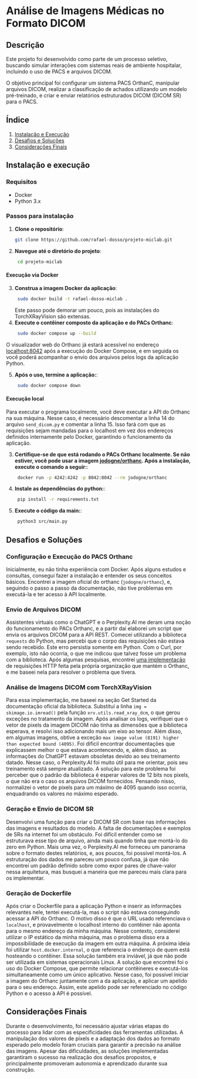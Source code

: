 # Análise de Imagens Médicas no Formato DICOM

## Descrição

Este projeto foi desenvolvido como parte de um processo seletivo, buscando simular interações com sistemas reais de ambiente hospitalar, incluindo o uso de PACS e arquivos DICOM.

O objetivo principal foi configurar um sistema PACS OrthanC, manipular arquivos DICOM, realizar a classificação de achados utilizando um modelo pré-treinado, e criar e enviar relatórios estruturados DICOM (DICOM SR) para o PACS.

## Índice

1. [Instalação e Execução](#instalação-e-execução)
2. [Desafios e Soluções](#desafios-e-soluções)
3. [Considerações Finais](#considerações-finais)

## Instalação e execução

### Requisitos

- Docker
- Python 3.x

### Passos para instalação

1. **Clone o repositório**:

   ```bash
   git clone https://github.com/rafael-dosso/projeto-miclab.git
   ```
2. **Navegue até o diretório do projeto**:

   ```bash
    cd projeto-miclab
   ```

#### Execução via Docker

3. **Construa a imagem Docker da aplicação**:
   ```bash
    sudo docker build -t rafael-dosso-miclab .
   ```
   Este passo pode demorar um pouco, pois as instalações do TorchXRayVision são extensas.
4. **Execute o contêiner composto da aplicação e do PACs Orthanc**:
   ```bash
    sudo docker compose up --build
   ```

O visualizador web do Orthanc já estará acessível no endereço [localhost:8042](http://localhost:8042) após a execução do Docker Compose, e em seguida os você poderá acompanhar o envio dos arquivos pelos logs da aplicação Python.

5. **Após o uso, termine a aplicação:**:
   ```bash
    sudo docker compose down
   ```

#### Execução local

Para executar o programa localmente, você deve executar a API do Orthanc na sua máquina. Nesse caso, é necessário descomentar a linha 14 do arquivo `send_dicom.py` e comentar a linha 15. Isso fará com que as requisições sejam mandadas para o localhost em vez dos endereços definidos internamente pelo Docker, garantindo o funcionamento da aplicação.

3. **Certifique-se de que está rodando o PACs Orthanc localmente. Se não estiver, você pode usar a imagem [jodogne/orthanc](https://orthanc.uclouvain.be/book/users/docker.html). Após a instalação, execute o comando a seguir:**:
   ```bash
    docker run -p 4242:4242 -p 8042:8042 --rm jodogne/orthanc
   ```
4. **Instale as dependências do python:**:
   ```bash
    pip install -r requirements.txt
   ```
5. **Execute o código da main:**:
   ```bash
    python3 src/main.py
   ```

## Desafios e Soluções

### Configuração e Execução do PACS Orthanc

Inicialmente, eu não tinha experiência com Docker. Após alguns estudos e consultas, consegui fazer a instalação e entender os seus conceitos básicos. Encontrei a imagem oficial do orthanc (`jodogne/orthanc`), e, seguindo o passo a passo da documentação, não tive problemas em executá-la e ter acesso à API localmente.

### Envio de Arquivos DICOM

Assistentes virtuais como o ChatGPT e o Perplexity.AI me deram uma noção do funcionamento do PACs Orthanc, e a partir daí elaborei um script que envia os arquivos DICOM para a API REST. Comecei utilizando a biblioteca `requests` do Python, mas percebi que o corpo das requisições não estava sendo recebido. Este erro persistia somente em Python. Com o Curl, por exemplo, isto não ocorria, o que me indicou que talvez fosse um problema com a biblioteca. Após algumas pesquisas, encontrei [uma implementação](https://orthanc.uclouvain.be/hg/orthanc/file/Orthanc-1.12.4/OrthancServer/Resources/Samples/ImportDicomFiles/ImportDicomFiles.py) de requisições HTTP feita pela própria organização que mantém o Orthanc, e me baseei nela para resolver o problema que tivera.

### Análise de Imagens DICOM com TorchXRayVision

Para essa implementação, me baseei na seção Get Started da documentação oficial da biblioteca. Substituí a linha `img = skimage.io.imread()` pela função `xrv.utils.read_xray_dcm`, o que gerou exceções no tratamento da imagem. Após analisar os logs, verifiquei que o vetor de pixels da imagem DICOM não tinha as dimensões que a biblioteca esperava, e resolvi isso adicionando mais um eixo ao tensor.
Além disso, em algumas imagens, obtive a exceção `max image value (8191) higher than expected bound (4095)`. Foi difícil encontrar documentações que explicassem melhor o que estava acontencendo, e, além disso, as informações do ChatGPT estavam obsoletas devido ao seu treinamento datado. Nesse caso, o Perplexity.AI foi muito útil para me orientar, pois seu treinamento está sempre atualizado. A solução para este problema foi perceber que o padrão da biblioteca é esperar valores de 12 bits nos pixels, o que não era o caso os arquivos DICOM fornecidos. Pensando nisso, normalizei o vetor de pixels para um máximo de 4095 quando isso ocorria, enquadrando os valores no máximo esperado.

### Geração e Envio de DICOM SR

Desenvolvi uma função para criar o DICOM SR com base nas informações das imagens e resultados do modelo. A falta de documentações e exemplos de SRs na internet foi um obstáculo. Foi difícil entender como se estruturava esse tipo de arquivo, ainda mais quando tinha que montá-lo do zero em Python. Mais uma vez, o Perplexity.AI me forneceu um panorama sobre o formato destes relatórios, e, aos poucos, foi possível montá-los. A estruturação dos dados me pareceu um pouco confusa, já que não encontrei um padrão definido sobre como expor pares de chave-valor nessa arquitetura, mas busquei a maneira que me pareceu mais clara para os implementar.

### Geração de Dockerfile

Após criar o Dockerfile para a aplicação Python e inserir as informações relevantes nele, tentei executá-la, mas o script não estava conseguindo acessar a API do Orthanc. O motivo disso é que o URL usado referenciava o `localhost`, e provavelmente o localhost interno do contêiner não aponta para o mesmo endereço da minha máquina. Nesse contexto, considerei utilizar o IP estático da minha máquina, mas o problema disso era a impossibilidade de execução da imagem em outra máquina. A próxima ideia foi utilizar `host.docker.internal`, o que referencia o endereço de quem está hosteando o contêiner. Essa solução também era inviável, já que não pode ser utilizada em sistemas operacionais Linux.
A solução que encontrei foi o uso do Docker Compose, que permite relacionar contêineres e executá-los simultaneamente como um único aplicativo. Nesse caso, foi possível iniciar a imagem do Orthanc juntamente com a da aplicação, e aplicar um apelido para o seu endereço. Assim, este apelido pode ser referenciado no código Python e o acesso à API é possível.

## Considerações Finais

Durante o desenvolvimento, foi necessário ajustar várias etapas do processo para lidar com as especificidades das ferramentas utilizadas. A manipulação dos valores de pixels e a adaptação dos dados ao formato esperado pelo modelo foram cruciais para garantir a precisão na análise das imagens. Apesar das dificuldades, as soluções implementadas garantiram o sucesso na realização dos desafios propostos, e principalmente promoveram autonomia e aprendizado durante sua construção.
